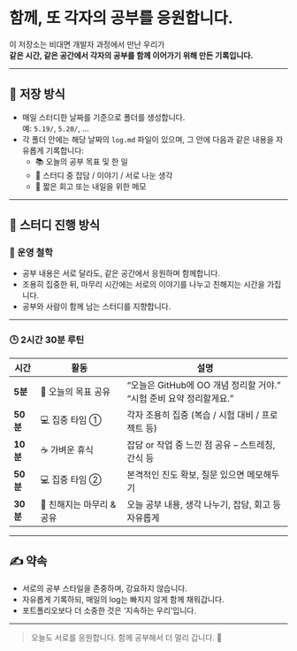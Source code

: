 # 함께, 또 각자의 공부를 응원합니다.

이 저장소는 비대면 개발자 과정에서 만난 우리가  
**같은 시간, 같은 공간에서 각자의 공부를 함께 이어가기 위해 만든 기록입니다.**

---

## 📅 저장 방식

- 매일 스터디한 날짜를 기준으로 폴더를 생성합니다.  
  예: `5.19/`, `5.20/`, ...
- 각 폴더 안에는 해당 날짜의 `log.md` 파일이 있으며,
  그 안에 다음과 같은 내용을 자유롭게 기록합니다:
  - 📚 오늘의 공부 목표 및 한 일
  - 💬 스터디 중 잡담 / 이야기 / 서로 나눈 생각
  - 🙌 짧은 회고 또는 내일을 위한 메모

---

## 📘 스터디 진행 방식

### 🎯 운영 철학
- 공부 내용은 서로 달라도, 같은 공간에서 응원하며 함께합니다.
- 조용히 집중한 뒤, 마무리 시간에는 서로의 이야기를 나누고 친해지는 시간을 가집니다.
- 공부와 사람이 함께 남는 스터디를 지향합니다.

---

### 🕒 2시간 30분 루틴

| 시간 | 활동 | 설명 |
|------|------|------|
| **5분**  | 🎯 오늘의 목표 공유 | “오늘은 GitHub에 OO 개념 정리할 거야.”<br>“시험 준비 요약 정리할게요.” |
| **50분** | 💻 집중 타임 ① | 각자 조용히 집중 (복습 / 시험 대비 / 프로젝트 등) |
| **10분** | ☕ 가벼운 휴식 | 잡담 or 작업 중 느낀 점 공유 – 스트레칭, 간식 등 |
| **50분** | 💻 집중 타임 ② | 본격적인 진도 확보, 질문 있으면 메모해두기 |
| **30분** | 💬 친해지는 마무리 & 공유 | 오늘 공부 내용, 생각 나누기, 잡담, 회고 등 자유롭게 |

---

## ✍️ 약속

- 서로의 공부 스타일을 존중하며, 강요하지 않습니다.
- 자유롭게 기록하되, 매일의 log는 빠지지 않게 함께 채워갑니다.
- 포트폴리오보다 더 소중한 것은 ‘지속하는 우리’입니다.

---

> 오늘도 서로를 응원합니다. 함께 공부해서 더 멀리 갑니다. 🚀
